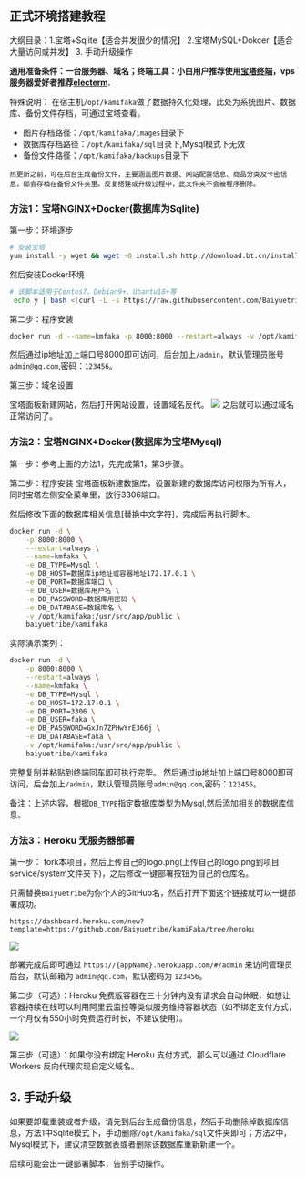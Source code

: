 ## 正式环境搭建教程
大纲目录：1.宝塔+Sqlite【适合并发很少的情况】 2.宝塔MySQL+Dokcer【适合大量访问或并发】  3. 手动升级操作

**通用准备条件：一台服务器、域名；终端工具：小白用户推荐使用[宝塔终端](https://download.bt.cn/ssh/BT-Term.exe)，vps服务器爱好者推荐[electerm](https://electerm.github.io/electerm/).**

特殊说明：
在宿主机`/opt/kamifaka`做了数据持久化处理，此处为系统图片、数据库、备份文件存档，可通过宝塔查看。

- 图片存档路径：`/opt/kamifaka/images`目录下
- 数据库存档路径：`/opt/kamifaka/sql`目录下,Mysql模式下无效
- 备份文件路径：`/opt/kamifaka/backups`目录下

```热更新之前，可在后台生成备份文件，主要涵盖图片数据、网站配置信息、商品分类及卡密信息，都会存档在备份文件夹里。反复搭建或升级过程中，此文件夹不会被程序删除。```


### 方法1：宝塔NGINX+Docker(数据库为Sqlite)
第一步：环境逐步
```bash
# 安装宝塔
yum install -y wget && wget -O install.sh http://download.bt.cn/install/install_6.0.sh && sh install.sh
```
然后安装Docker环境
```bash
# 该脚本适用于Centos7、Debian9+、Ubantu18+等
 echo y | bash <(curl -L -s https://raw.githubusercontent.com/Baiyuetribe/codes/master/docker.sh)
```

第二步：程序安装
```bash
docker run -d --name=kmfaka -p 8000:8000 --restart=always -v /opt/kamifaka:/usr/src/app/public baiyuetribe/kamifaka
```
然后通过ip地址加上端口号8000即可访问，后台加上`/admin`，默认管理员账号`admin@qq.com`,密码：`123456`。

第三步：域名设置

宝塔面板新建网站，然后打开网站设置，设置域名反代。
![](https://cdn.jsdelivr.net/gh/Baiyuetribe/yyycode@dev/img/20/yyycode_com20201103222431.png)
之后就可以通过域名正常访问了。

### 方法2：宝塔NGINX+Docker(数据库为宝塔Mysql)
第一步：参考上面的方法1，先完成第1，第3步骤。

第二步：程序安装
宝塔面板新建数据库，设置新建的数据库访问权限为所有人，同时宝塔左侧安全菜单里，放行3306端口。

然后修改下面的数据库相关信息[替换中文字符]，完成后再执行脚本。
```bash
docker run -d \
    -p 8000:8000 \
    --restart=always \
    --name=kmfaka \
    -e DB_TYPE=Mysql \
    -e DB_HOST=数据库ip地址或容器地址172.17.0.1 \
    -e DB_PORT=数据库端口 \
    -e DB_USER=数据库用户名 \
    -e DB_PASSWORD=数据库用密码 \
    -e DB_DATABASE=数据库名 \
    -v /opt/kamifaka:/usr/src/app/public \
    baiyuetribe/kamifaka
```
实际演示案列：
```bash
docker run -d \
    -p 8000:8000 \
    --restart=always \
    --name=kmfaka \
    -e DB_TYPE=Mysql \
    -e DB_HOST=172.17.0.1 \
    -e DB_PORT=3306 \
    -e DB_USER=faka \
    -e DB_PASSWORD=GxJn7ZPHwYrE366j \
    -e DB_DATABASE=faka \
    -v /opt/kamifaka:/usr/src/app/public \
    baiyuetribe/kamifaka
```
完整复制并粘贴到终端回车即可执行完毕。
然后通过ip地址加上端口号8000即可访问，后台加上`/admin`，默认管理员账号`admin@qq.com`,密码：`123456`。

备注：上述内容，根据`DB_TYPE`指定数据库类型为Mysql,然后添加相关的数据库信息。

### 方法3：Heroku 无服务器部署

第一步： fork本项目，然后上传自己的logo.png(上传自己的logo.png到项目service/system文件夹下)，之后修改一键部署按钮为自己的仓库名。

只需替换`Baiyuetribe`为你个人的GitHub名，然后打开下面这个链接就可以一键部署成功。
```
https://dashboard.heroku.com/new?template=https://github.com/Baiyuetribe/kamiFaka/tree/heroku
```


![](https://i.loli.net/2020/11/19/45xiJ9oqBAbCcmL.png)

部署完成后即可通过 `https://{appName}.herokuapp.com/#/admin` 来访问管理员后台，默认邮箱为 `admin@qq.com`，默认密码为 `123456`。

第二步（可选）：Heroku 免费版容器在三十分钟内没有请求会自动休眠，如想让容器持续在线可以利用阿里云监控等类似服务维持容器状态（如不绑定支付方式，一个月仅有550小时免费运行时长，不建议使用）。

![](https://i.loli.net/2020/11/19/OtmLNpISqxlaJeb.jpg)

第三步（可选）：如果你没有绑定 Heroku 支付方式，那么可以通过 Cloudflare Workers 反向代理实现自定义域名。


## 3. 手动升级
如果要卸载重装或者升级，请先到后台生成备份信息，然后手动删除掉数据库信息，方法1中Sqlite模式下，手动删除`/opt/kamifaka/sql`文件夹即可；方法2中，Mysql模式下，建议清空数据表或者删除该数据库重新新建一个。

后续可能会出一键部署脚本，告别手动操作。
